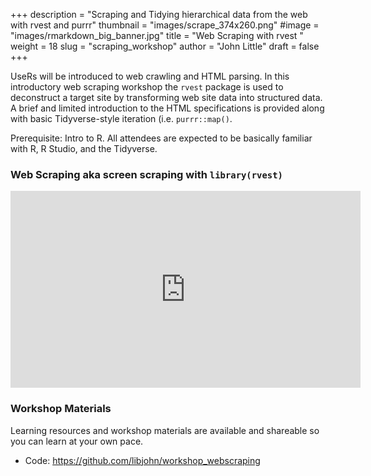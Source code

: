 +++
description = "Scraping and Tidying hierarchical data from the web with rvest and purrr"
thumbnail = "images/scrape_374x260.png"
#image = "images/rmarkdown_big_banner.jpg"
title = "Web Scraping with rvest "
weight = 18
slug = "scraping_workshop"
author = "John Little"
draft = false
+++

<!-- 
**Dr.  Colin Rundel** shows how to gathering data from the web with **rvest**.  Web Scraping presents unique challenges to the researcher. Only rarely is the data we need available as a tidy rectangle that can be easily imported and directly analyzed. During this workshop we will discuss some of the common data formats (e.g. json, xml) and data sources (e.g. APIs, web scraping) as well as the tools / packages / best practices for ingesting these data using the R programming language.  This workshop includes case-specific introductory examples of *purrr::map*

-->

UseRs will be introduced to web crawling and HTML parsing.  In this introductory web scraping workshop the `rvest` package is used to deconstruct a target site by transforming web site data into structured data.  A brief and limited introduction to the HTML specifications is provided along with basic Tidyverse-style iteration (i.e. `purrr::map()`. 

Prerequisite:  Intro to R. All attendees are expected to be basically familiar with R, R Studio, and the Tidyverse. 

<!--

<a href="https://duke.libcal.com/event/7300069" class="button big">Register<br>R case study: web scraping<br>March 4, 2021</a>

-->

### Web Scraping aka screen scraping with `library(rvest)`  

<iframe width="560" height="315" src="https://www.youtube.com/embed/8ISc8V9GDAg" title="YouTube video player" frameborder="0" allow="accelerometer; autoplay; clipboard-write; encrypted-media; gyroscope; picture-in-picture" allowfullscreen></iframe>   

### Workshop Materials  

Learning resources and workshop materials are available and shareable so you can learn at your own pace.  

- Code: https://github.com/libjohn/workshop_webscraping   

<!-- 
- [Code](https://github.com/rundel/Presentations/tree/master/Duke%202018%20-%20DVS)
- [Streamed Workshop Video](https://library.capture.duke.edu/Panopto/Pages/Viewer.aspx?id=944725de-3831-4d05-993e-a94301424e8a)

-->